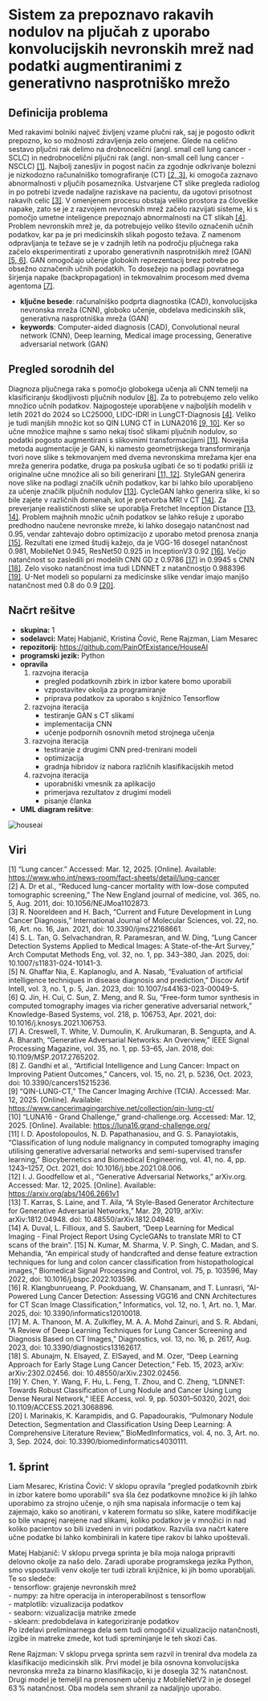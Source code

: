 
# Sistem za prepoznavo rakavih nodulov na pljučah z uporabo konvolucijskih nevronskih mrež nad podatki augmentiranimi z generativno nasprotniško mrežo

## Definicija problema
Med rakavimi bolniki največ življenj vzame plučni rak, saj je pogosto odkrit prepozno, ko so možnosti zdravljenja zelo omejene. Glede na celično sestavo pljučni rak delimo na drobnocelični (angl. small cell lung cancer - SCLC) in nedrobnocelični pljučni rak (angl. non-small cell lung cancer - NSCLC) [[1]](#1). Najbolj zanesljiv in pogost način za zgodnje odkrivanje bolezni je nizkodozno računalniško tomografiranje (CT) [[2, 3]](#2), ki omogoča zaznavo abnormalnosti v pljučih posameznika. Ustvarjene CT slike pregleda radiolog in po potrebi izvede nadaljne raziskave na pacientu, da ugotovi prisotnost rakavih celic [[3]](#3). V omenjenem procesu obstaja veliko prostora za človeške napake, zato se je z razvojem nevronskih mrež začelo razvijati sisteme, ki s pomočjo umetne inteligence prepoznajo abnormalnosti na CT slikah [[4]](#4). Problem nevronskih mrež je, da potrebujejo veliko število označenih učnih podatkov, kar pa je pri medicinskih slikah pogosto težava. Z namenom odpravljanja te težave se je v zadnjih letih na področju pljučnega raka začelo eksperimentirati z uporabo generativnih nasprotniških mrež (GAN) [[5, 6]](#5). GAN omogočajo učenje globokih reprezentacij brez potrebe po obsežno označenih učnih podatkih. To dosežejo na podlagi povratnega širjenja napake (backpropagation) in tekmovalnim procesom med dvema agentoma [[7]](#7).

- **ključne besede**: računalniško podprta diagnostika (CAD), konvolucijska nevronska mreža (CNN), globoko učenje, obdelava medicinskih slik, generativna nasprotniška mreža (GAN)
- **keywords**: Computer-aided diagnosis (CAD), Convolutional neural network (CNN), Deep learning, Medical image processing, Generative adversarial network (GAN)

## Pregled sorodnih del
Diagnoza pljučnega raka s pomočjo globokega učenja ali CNN temelji na klasificiranju škodljivosti pljučnih nodulov [[8]](#8). Za to potrebujemo zelo veliko množico učnih podatkov. Najpogosteje uporabljene v najboljših modelih v letih 2021 do 2024 so LC25000, LIDC-IDRI in LungCT-Diagnosis [[4]](#4). Veliko je tudi manjših množic kot so QIN LUNG CT in LUNA2016 [[9, 10]](#9). Ker so učne množice majhne s samo nekaj tisoč slikami pljučnih nodulov, so podatki pogosto augmentirani s slikovnimi transformacijami [[11]](#11). Novejša metoda augmentacije je GAN, ki namesto geometrijskega transformiranja tvori nove slike s tekmovanjem med dvema nevronskima mrežama kjer ena mreža generira podatke, druga pa poskuša ugibati če so ti podatki prišli iz originalne učne množice ali so bili generirani [[11, 12]](#11). StyleGAN generira nove slike na podlagi značilk učnih podatkov, kar bi lahko bilo uporabljeno za učenje značilk pljučnih nodulov [[13]](#13). CycleGAN lahko generira slike, ki so bile zajete v različnih domenah, kot je pretvorba MRI v CT [[14]](#14). Za preverjanje realističnosti slike se uporablja Fretchet Inception Distance [[13, 14]](#13). Problem majhnih množic učnih podatkov se lahko rešuje z uporabo predhodno naučene nevronske mreže, ki lahko dosegajo natančnost nad 0.95, vendar zahtevajo dobro optimizacijo z uporabo metod prenosa znanja [[15]](#15). Rezultati ene izmed študij kažejo, da je VGG-16 dosegel natančnost 0.981, MobileNet  0.945, ResNet50 0.925 in InceptionV3 0.92 [[16]](#16). Večjo natančnost so zasledili pri modelih CNN GD z 0.9786 [[17]](#17) in 0.9945 s CNN [[18]](#18). Zelo visoko natančnost ima tudi LDNNET z natančnostjo 0.988396 [[19]](#19). U-Net modeli so popularni za medicinske slike vendar imajo manjšo natančnost med 0.8 do 0.9 [[20]](#20). 

## Načrt rešitve
- **skupina:** 1
- **sodelavci:** Matej Habjanič, Kristina Čović, Rene Rajzman, Liam Mesarec
- **repozitorij:** https://github.com/PainOfExistance/HouseAI
- **programski jezik:** Python
- **opravila**
    1. razvojna iteracija
        - pregled podatkovnih zbirk in izbor katere bomo uporabili
        - vzpostavitev okolja za programiranje
        - priprava podatkov za uporabo s knjižnico Tensorflow
    2. razvojna iteracija
        - testiranje GAN s CT slikami
        - implementacija CNN
        - učenje podpornih osnovnih metod strojnega učenja
    3. razvojna iteracija
        - testiranje z drugimi CNN pred-trenirani modeli
        - optimizacija
        - gradnja hibridov iz nabora različnih klasifikacijskih metod
    4. razvojna iteracija
        - uporabniški vmesnik za aplikacijo
        - primerjava rezultatov z drugimi modeli
        - pisanje članka
- **UML diagram rešitve**:

![houseai](https://github.com/user-attachments/assets/bdb0191e-746e-43b0-a5b0-72d017388a71)


## Viri
[1] “Lung cancer.” Accessed: Mar. 12, 2025. [Online]. Available: https://www.who.int/news-room/fact-sheets/detail/lung-cancer \
[2] A. Dr et al., “Reduced lung-cancer mortality with low-dose computed tomographic screening,” The New England journal of medicine, vol. 365, no. 5, Aug. 2011, doi: 10.1056/NEJMoa1102873. \
[3] R. Nooreldeen and H. Bach, “Current and Future Development in Lung Cancer Diagnosis,” International Journal of Molecular Sciences, vol. 22, no. 16, Art. no. 16, Jan. 2021, doi: 10.3390/ijms22168661. \
[4] S. L. Tan, G. Selvachandran, R. Paramesran, and W. Ding, “Lung Cancer Detection Systems Applied to Medical Images: A State-of-the-Art Survey,” Arch Computat Methods Eng, vol. 32, no. 1, pp. 343–380, Jan. 2025, doi: 10.1007/s11831-024-10141-3. \
[5] N. Ghaffar Nia, E. Kaplanoglu, and A. Nasab, “Evaluation of artificial intelligence techniques in disease diagnosis and prediction,” Discov Artif Intell, vol. 3, no. 1, p. 5, Jan. 2023, doi: 10.1007/s44163-023-00049-5. \
[6] Q. Jin, H. Cui, C. Sun, Z. Meng, and R. Su, “Free-form tumor synthesis in computed tomography images via richer generative adversarial network,” Knowledge-Based Systems, vol. 218, p. 106753, Apr. 2021, doi: 10.1016/j.knosys.2021.106753. \
[7] A. Creswell, T. White, V. Dumoulin, K. Arulkumaran, B. Sengupta, and A. A. Bharath, “Generative Adversarial Networks: An Overview,” IEEE Signal Processing Magazine, vol. 35, no. 1, pp. 53–65, Jan. 2018, doi: 10.1109/MSP.2017.2765202. \
[8] Z. Gandhi et al., “Artificial Intelligence and Lung Cancer: Impact on Improving Patient Outcomes,” Cancers, vol. 15, no. 21, p. 5236, Oct. 2023, doi: 10.3390/cancers15215236. \
[9] “QIN-LUNG-CT,” The Cancer Imaging Archive (TCIA). Accessed: Mar. 12, 2025. [Online]. Available: https://www.cancerimagingarchive.net/collection/qin-lung-ct/ \
[10] “LUNA16 - Grand Challenge,” grand-challenge.org. Accessed: Mar. 12, 2025. [Online]. Available: https://luna16.grand-challenge.org/ \
[11] I. D. Apostolopoulos, N. D. Papathanasiou, and G. S. Panayiotakis, “Classification of lung nodule malignancy in computed tomography imaging utilising generative adversarial networks and semi-supervised transfer  learning,” Biocybernetics and Biomedical Engineering, vol. 41, no. 4, pp. 1243–1257, Oct. 2021, doi: 10.1016/j.bbe.2021.08.006. \
[12] I. J. Goodfellow et al., “Generative Adversarial Networks,” arXiv.org. Accessed: Mar. 12, 2025. [Online]. Available: https://arxiv.org/abs/1406.2661v1 \
[13] T. Karras, S. Laine, and T. Aila, “A Style-Based Generator Architecture for Generative Adversarial Networks,” Mar. 29, 2019, arXiv: arXiv:1812.04948. doi: 10.48550/arXiv.1812.04948. \
[14] A. Duval, L. Fillioux, and S. Saubert, “Deep Learning for Medical Imaging - Final Project Report Using CycleGANs to translate MRI to CT scans of the brain”.
[15] N. Kumar, M. Sharma, V. P. Singh, C. Madan, and S. Mehandia, “An empirical study of handcrafted and dense feature extraction techniques for lung and colon cancer classification from histopathological images,” Biomedical Signal Processing and Control, vol. 75, p. 103596, May 2022, doi: 10.1016/j.bspc.2022.103596. \
[16] R. Klangbunrueang, P. Pookduang, W. Chansanam, and T. Lunrasri, “AI-Powered Lung Cancer Detection: Assessing VGG16 and CNN Architectures for CT Scan Image Classification,” Informatics, vol. 12, no. 1, Art. no. 1, Mar. 2025, doi: 10.3390/informatics12010018. \
[17] M. A. Thanoon, M. A. Zulkifley, M. A. A. Mohd Zainuri, and S. R. Abdani, “A Review of Deep Learning Techniques for Lung Cancer Screening and Diagnosis Based on CT Images,” Diagnostics, vol. 13, no. 16, p. 2617, Aug. 2023, doi: 10.3390/diagnostics13162617. \
[18] S. Abunajm, N. Elsayed, Z. ElSayed, and M. Ozer, “Deep Learning Approach for Early Stage Lung Cancer Detection,” Feb. 15, 2023, arXiv: arXiv:2302.02456. doi: 10.48550/arXiv.2302.02456. \
[19] Y. Chen, Y. Wang, F. Hu, L. Feng, T. Zhou, and C. Zheng, “LDNNET: Towards Robust Classification of Lung Nodule and Cancer Using Lung Dense Neural Network,” IEEE Access, vol. 9, pp. 50301–50320, 2021, doi: 10.1109/ACCESS.2021.3068896. \
[20] I. Marinakis, K. Karampidis, and G. Papadourakis, “Pulmonary Nodule Detection, Segmentation and Classification Using Deep Learning: A Comprehensive Literature Review,” BioMedInformatics, vol. 4, no. 3, Art. no. 3, Sep. 2024, doi: 10.3390/biomedinformatics4030111.

## 1. šprint
Liam Mesarec, Kristina Čović: V sklopu opravila "pregled podatkovnih zbirk in izbor katere bomo uporabili" sva šla čez podatkovne množice ki jih lahko uporabimo za strojno učenje, o njih sma napisala informacije o tem kaj zajemajo, kako so anotirani, v katerem formatu so slike, katere modifikacije so bile vnaprej narejene nad slikami, koliko podatkov je v množici in nad koliko pacientov so bili izvedeni in viri podatkov. Razvila sva načrt katere učne podatke bi lahko kombinirali in katere tipe rakov bi lahko upoštevali.

Matej Habjanič: V sklopu prvega sprinta je bila moja naloga pripraviti delovno okolje za našo delo. Zaradi uporabe programskega jezika Python, smo vspostavili venv okolje ter tudi izbrali knjižnice, ki jih bomo uporabljali. Te so sledeče:  
    - tensorflow: grajenje nevronskih mrež  
    - numpy: za hitre operacija in interoperabilnost s tensorflow  
    - matplotlib: vizualizacija podatkov  
    - seaborn: vizualizacija matrike zmede  
    - sklearn: predobdelava in kategoriziranje podatkov  
Po izdelavi preliminarnega dela sem tudi omogočil vizualizacijo natančnosti, izgibe in matreke zmede, kot tudi spreminjanje le teh skozi čas.  

Rene Rajzman:  V sklopu prvega sprinta sem razvil in treniral dva modela za klasifikacijo medicinskih slik. Prvi model je bila osnovna konvolucijska nevronska mreža za binarno klasifikacijo, ki je dosegla 32 % natančnost. Drugi model je temeljil na prenosnem učenju z MobileNetV2 in je dosegel 63 % natančnost. Oba modela sem shranil za nadaljnjo uporabo.

